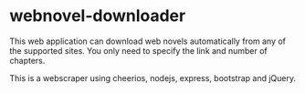 # webnovel-downloader
This web application can download web novels automatically from any of the supported sites. You only need to specify the link and number of chapters.

This is a webscraper using cheerios, nodejs, express, bootstrap and jQuery.
